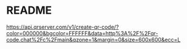 # README

https://api.qrserver.com/v1/create-qr-code/?color=000000&bgcolor=FFFFFF&data=http%3A%2F%2Fqr-code.chat%2Fc%2Fmain&qzone=1&margin=0&size=600x600&ecc=L
